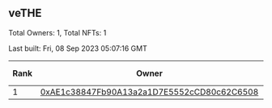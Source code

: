 ## veTHE

Total Owners: 1, Total NFTs: 1

Last built: Fri, 08 Sep 2023 05:07:16 GMT

| Rank | Owner | Voting Power | Influence | NFTs Id |
| --- | --- | --- | --- | --- |
  | 1 | [0xAE1c38847Fb90A13a2a1D7E5552cCD80c62C6508](https://debank.com/profile/0xAE1c38847Fb90A13a2a1D7E5552cCD80c62C6508?chain=bsc) | 2,540,277.8 | 3.56138% | 1 |